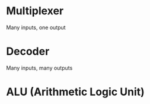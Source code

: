 # Multiplexer
Many inputs, one output

# Decoder
Many inputs, many outputs

# ALU (Arithmetic Logic Unit)
